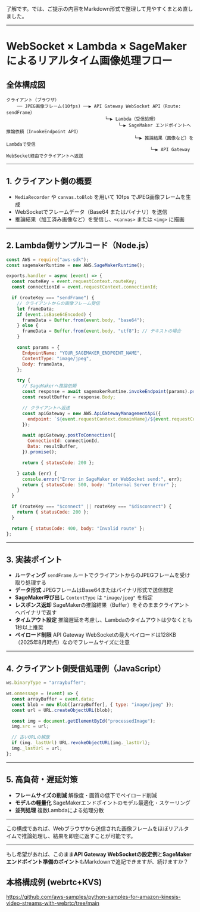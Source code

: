 了解です。では、ご提示の内容をMarkdown形式で整理して見やすくまとめ直しました。

---

# WebSocket × Lambda × SageMakerによるリアルタイム画像処理フロー

## 全体構成図

```
クライアント（ブラウザ）
    ── JPEG画像フレーム(10fps) ──▶ API Gateway WebSocket API（Route: sendFrame）
                                     └─▶ Lambda（受信処理）
                                          └─▶ SageMaker エンドポイントへ推論依頼（InvokeEndpoint API）
                                                └─▶ 推論結果（画像など）をLambdaで受信
                                                      └─▶ API Gateway WebSocket経由でクライアントへ返送
```

---

## 1. クライアント側の概要

* `MediaRecorder` や `canvas.toBlob` を用いて 10fps でJPEG画像フレームを生成
* WebSocketでフレームデータ（Base64 またはバイナリ）を送信
* 推論結果（加工済み画像など）を受信し、`<canvas>` または `<img>` に描画

---

## 2. Lambda側サンプルコード（Node.js）

```javascript
const AWS = require("aws-sdk");
const sagemakerRuntime = new AWS.SageMakerRuntime();

exports.handler = async (event) => {
  const routeKey = event.requestContext.routeKey;
  const connectionId = event.requestContext.connectionId;

  if (routeKey === "sendFrame") {
    // クライアントからの画像フレーム受信
    let frameData;
    if (event.isBase64Encoded) {
      frameData = Buffer.from(event.body, "base64");
    } else {
      frameData = Buffer.from(event.body, "utf8"); // テキストの場合
    }

    const params = {
      EndpointName: "YOUR_SAGEMAKER_ENDPOINT_NAME",
      ContentType: "image/jpeg",
      Body: frameData,
    };

    try {
      // SageMakerへ推論依頼
      const response = await sagemakerRuntime.invokeEndpoint(params).promise();
      const resultBuffer = response.Body;

      // クライアントへ返送
      const apiGateway = new AWS.ApiGatewayManagementApi({
        endpoint: `${event.requestContext.domainName}/${event.requestContext.stage}`,
      });

      await apiGateway.postToConnection({
        ConnectionId: connectionId,
        Data: resultBuffer,
      }).promise();

      return { statusCode: 200 };

    } catch (err) {
      console.error("Error in SageMaker or WebSocket send:", err);
      return { statusCode: 500, body: "Internal Server Error" };
    }
  }

  if (routeKey === "$connect" || routeKey === "$disconnect") {
    return { statusCode: 200 };
  }

  return { statusCode: 400, body: "Invalid route" };
};
```

---

## 3. 実装ポイント

* **ルーティング**
  `sendFrame` ルートでクライアントからのJPEGフレームを受け取り処理する
* **データ形式**
  JPEGフレームはBase64またはバイナリ形式で送信想定
* **SageMaker呼び出し**
  `ContentType` は `"image/jpeg"` を指定
* **レスポンス返却**
  SageMakerの推論結果（Buffer）をそのままクライアントへバイナリで返す
* **タイムアウト設定**
  推論遅延を考慮し、Lambdaのタイムアウトは少なくとも1秒以上推奨
* **ペイロード制限**
  API Gateway WebSocketの最大ペイロードは128KB（2025年8月時点）なのでフレームサイズに注意

---

## 4. クライアント側受信処理例（JavaScript）

```javascript
ws.binaryType = "arraybuffer";

ws.onmessage = (event) => {
  const arrayBuffer = event.data;
  const blob = new Blob([arrayBuffer], { type: "image/jpeg" });
  const url = URL.createObjectURL(blob);

  const img = document.getElementById("processedImage");
  img.src = url;

  // 古いURLの解放
  if (img._lastUrl) URL.revokeObjectURL(img._lastUrl);
  img._lastUrl = url;
};
```

---

## 5. 高負荷・遅延対策

* **フレームサイズの削減**
  解像度・画質の低下でペイロード削減
* **モデルの軽量化**
  SageMakerエンドポイントのモデル最適化・スケーリング
* **並列処理**
  複数Lambdaによる処理分散

---

この構成であれば、Webブラウザから送信された画像フレームをほぼリアルタイムで推論処理し、結果を即座に返すことが可能です。

---

もし希望があれば、このまま**API Gateway WebSocketの設定例**と**SageMakerエンドポイント準備のポイント**もMarkdownで追記できますが、続けますか？


## 本格構成例 (webrtc+KVS)
https://github.com/aws-samples/python-samples-for-amazon-kinesis-video-streams-with-webrtc/tree/main